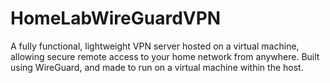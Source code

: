 # HomeLabWireGuardVPN
A fully functional, lightweight VPN server hosted on a virtual machine, allowing secure remote access to your home network from anywhere. Built using WireGuard, and made to run on a virtual machine within the host.
